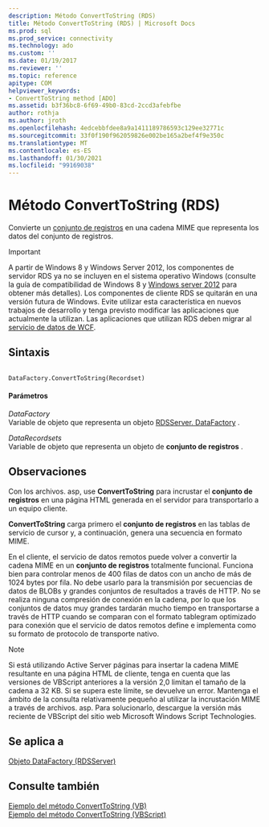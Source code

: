 ```yaml
---
description: Método ConvertToString (RDS)
title: Método ConvertToString (RDS) | Microsoft Docs
ms.prod: sql
ms.prod_service: connectivity
ms.technology: ado
ms.custom: ''
ms.date: 01/19/2017
ms.reviewer: ''
ms.topic: reference
apitype: COM
helpviewer_keywords:
- ConvertToString method [ADO]
ms.assetid: b3f36bc8-6f69-49b0-83cd-2ccd3afebfbe
author: rothja
ms.author: jroth
ms.openlocfilehash: 4edcebbfdee8a9a1411189786593c129ee32771c
ms.sourcegitcommit: 33f0f190f962059826e002be165a2bef4f9e350c
ms.translationtype: MT
ms.contentlocale: es-ES
ms.lasthandoff: 01/30/2021
ms.locfileid: "99169038"
---
```

# <a name="converttostring-method-rds"></a>Método ConvertToString (RDS)
Convierte un [conjunto de registros](../ado-api/recordset-object-ado.md) en una cadena MIME que representa los datos del conjunto de registros.  
  
> [!IMPORTANT]
>  A partir de Windows 8 y Windows Server 2012, los componentes de servidor RDS ya no se incluyen en el sistema operativo Windows (consulte la guía de compatibilidad de Windows 8 y [Windows server 2012](https://www.microsoft.com/download/details.aspx?id=27416) para obtener más detalles). Los componentes de cliente RDS se quitarán en una versión futura de Windows. Evite utilizar esta característica en nuevos trabajos de desarrollo y tenga previsto modificar las aplicaciones que actualmente la utilizan. Las aplicaciones que utilizan RDS deben migrar al [servicio de datos de WCF](/dotnet/framework/wcf/).  
  
## <a name="syntax"></a>Sintaxis  
  
```  
  
DataFactory.ConvertToString(Recordset)  
```  
  
#### <a name="parameters"></a>Parámetros  
 *DataFactory*  
 Variable de objeto que representa un objeto [RDSServer. DataFactory](./datafactory-object-rdsserver.md) .  
  
 *DataRecordsets*  
 Variable de objeto que representa un objeto de **conjunto de registros** .  
  
## <a name="remarks"></a>Observaciones  
 Con los archivos. asp, use **ConvertToString** para incrustar el **conjunto de registros** en una página HTML generada en el servidor para transportarlo a un equipo cliente.  
  
 **ConvertToString** carga primero el **conjunto de registros** en las tablas de servicio de cursor y, a continuación, genera una secuencia en formato MIME.  
  
 En el cliente, el servicio de datos remotos puede volver a convertir la cadena MIME en un **conjunto de registros** totalmente funcional. Funciona bien para controlar menos de 400 filas de datos con un ancho de más de 1024 bytes por fila. No debe usarlo para la transmisión por secuencias de datos de BLOBs y grandes conjuntos de resultados a través de HTTP. No se realiza ninguna compresión de conexión en la cadena, por lo que los conjuntos de datos muy grandes tardarán mucho tiempo en transportarse a través de HTTP cuando se comparan con el formato tablegram optimizado para conexión que el servicio de datos remotos define e implementa como su formato de protocolo de transporte nativo.  
  
> [!NOTE]
>  Si está utilizando Active Server páginas para insertar la cadena MIME resultante en una página HTML de cliente, tenga en cuenta que las versiones de VBScript anteriores a la versión 2,0 limitan el tamaño de la cadena a 32 KB. Si se supera este límite, se devuelve un error. Mantenga el ámbito de la consulta relativamente pequeño al utilizar la incrustación MIME a través de archivos. asp. Para solucionarlo, descargue la versión más reciente de VBScript del sitio web Microsoft Windows Script Technologies.  
  
## <a name="applies-to"></a>Se aplica a  
 [Objeto DataFactory (RDSServer)](./datafactory-object-rdsserver.md)  
  
## <a name="see-also"></a>Consulte también  
 [Ejemplo del método ConvertToString (VB)](../ado-api/converttostring-method-example-vb.md)   
 [Ejemplo del método ConvertToString (VBScript)](./converttostring-method-example-vbscript.md)
